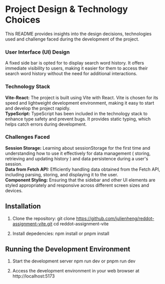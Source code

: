 # Project Design & Technology Choices

This README provides insights into the design decisions, technologies used and challenge faced during the development of the project.

### User Interface (UI) Design
A fixed side bar is opted for to display search word history. It offers immediate visibility to users, making it easier for them to access their search word history without the need for additional interactions.

### Technology Stack
**Vite-React:** The project is built using Vite with React. Vite is chosen for its speed and lightweight development environment, making it easy to start and develop the project rapidly.
<br>
**TypeScript:** TypeScript has been included in the technology stack to enhance type safety and prevent bugs. It provides static typing, which helps catch errors during development.

### Challenges Faced
**Session Storage:** Learning about sessionStorage for the first time and understanding how to use it effectively for data management ( storing, retrieving and updating history ) and data persistence during a user's session.
<br>
**Data from Fetch API:** Efficiently handling data obtained from the Fetch API, including parsing, storing, and displaying it to the user.
<br>
**Component Styling:** Ensuring that the sidebar and other UI elements are styled appropriately and responsive across different screen sizes and devices.

## Installation

1. Clone the repository:
git clone https://github.com/julienheng/reddot-assignment-vite.git
cd reddot-assignment-vite

2. Install depedencies:
npm install or pnpm install

## Running the Development Environment

1. Start the development server
npm run dev or pnpm run dev

2. Access the development environment in your web browser at
http://localhost:5173

